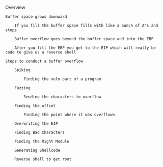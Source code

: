 Overview 

    Buffer space grows downward  

        If you fill the buffer space fills with like a bunch of A's and stops 

        Buffer overflow goes beyond the buffer space and into the EBP 

        After you fill the EBP you get to the EIP which will really be code to give us a reverse shell  

    Steps to conduct a buffer overflow 

        Spiking  

            Finding the vuln part of a program 

        Fuzzing 

            Sending the characters to overflow 

        Finding the offset 

            Finding the point where it was overflown 

        Overwriting the EIP 

        Finding Bad Characters 

        Finding the Right Module 

        Generating Shellcode 

        Reverse shell to get root  